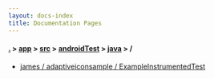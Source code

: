 ```yaml
---
layout: docs-index
title: Documentation Pages
---
```

#### [.](./../../../../index) > [app](./../../../index) > [src](./../../index) > [androidTest](./../index) > [java](./index) > **/**

- [james / adaptiveiconsample / ExampleInstrumentedTest](james/adaptiveiconsample/ExampleInstrumentedTest)
